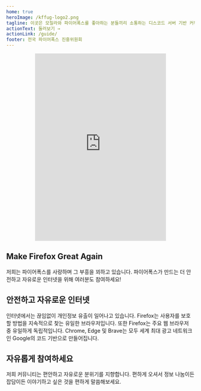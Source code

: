 ```yaml
---
home: true
heroImage: /kffug-logo2.png
tagline: 이곳은 모질라와 파이어폭스를 좋아하는 분들끼리 소통하는 디스코드 서버 기반 커뮤니티입니다.
actionText: 둘러보기 →
actionLink: /guide/
footer: 전국 파이어폭스 진흥위원회
---
```


<div style="display: flex; justify-content: center;">
  <iframe src="https://discordapp.com/widget?id=811024031905742848&theme=dark" width="350" height="500" allowtransparency="true" frameborder="0" sandbox="allow-popups allow-popups-to-escape-sandbox allow-same-origin allow-scripts"></iframe>
</div>

<div class="features">
  <div class="feature">
    <h2>Make Firefox Great Again</h2>
    <p>
      저희는 파이어폭스를 사랑하며 그 부흥을 꾀하고 있습니다. 파이어폭스가 만드는 더 안전하고 자유로운 인터넷을 위해 여러분도 참여하세요!
    </p>
  </div>
  <div class="feature">
    <h2>안전하고 자유로운 인터넷</h2>
    <p>
    인터넷에서는 끊임없이 개인정보 유출이 일어나고 있습니다. Firefox는 사용자를 보호할 방법을 지속적으로 찾는 유일한 브라우저입니다.
    또한 Firefox는 주요 웹 브라우저 중 유일하게 독립적입니다. Chrome, Edge 및 Brave는 모두 세계 최대 광고 네트워크 인 Google의 코드 기반으로 만들어집니다.
    </p>
  </div>
  <div class="feature">
    <h2>자유롭게 참여하세요</h2>
    <p>
      저희 커뮤니티는 편안하고 자유로운 분위기를 지향합니다. 편하게 오셔서 정보 나눔이든 잡담이든 이야기하고 싶은 것을 편하게 말씀해보세요.
    </p>
  </div>
</div>
